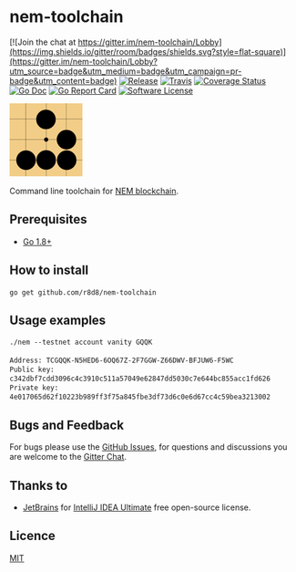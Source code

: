 # nem-toolchain

[![Join the chat at https://gitter.im/nem-toolchain/Lobby](https://img.shields.io/gitter/room/badges/shields.svg?style=flat-square)](https://gitter.im/nem-toolchain/Lobby?utm_source=badge&utm_medium=badge&utm_campaign=pr-badge&utm_content=badge)
[![Release](https://img.shields.io/github/release/r8d8/nem-toolchain.svg?style=flat-square)](https://github.com/r8d8/nem-toolchain/releases/latest)
[![Travis](https://img.shields.io/travis/r8d8/nem-toolchain.svg?style=flat-square)](https://travis-ci.org/r8d8/nem-toolchain)
[![Coverage Status](https://img.shields.io/codecov/c/github/r8d8/nem-toolchain/master.svg?style=flat-square)](https://codecov.io/gh/r8d8/nem-toolchain)
[![Go Doc](https://img.shields.io/badge/godoc-reference-blue.svg?style=flat-square)](http://godoc.org/github.com/r8d8/nem-toolchain)
[![Go Report Card](https://goreportcard.com/badge/github.com/r8d8/nem-toolchain?style=flat-square)](https://goreportcard.com/report/github.com/r8d8/nem-toolchain)
[![Software License](https://img.shields.io/badge/license-MIT-brightgreen.svg?style=flat-square)](LICENSE)

![Logo](assets/logo_128.png)

Command line toolchain for [NEM blockchain](https://nem.io/).

## Prerequisites

* [Go 1.8+](http://golang.org/doc/install)

## How to install

```shell
go get github.com/r8d8/nem-toolchain
```

## Usage examples

```shell
./nem --testnet account vanity GQQK

Address: TCGQQK-N5HED6-6OQ67Z-2F7GGW-Z66DWV-BFJUW6-F5WC
Public key: c342dbf7cdd3096c4c3910c511a57049e62847dd5030c7e644bc855acc1fd626
Private key: 4e017065d62f10223b989ff3f75a845fbe3df73d6c0e6d67cc4c59bea3213002
```

## Bugs and Feedback

For bugs please use the [GitHub Issues](https://github.com/r8d8/nem-toolchain/issues),
for questions and discussions you are welcome to the [Gitter Chat](https://gitter.im/nem-toolchain/Lobby).

## Thanks to

* [JetBrains](https://www.jetbrains.com) for [IntelliJ IDEA Ultimate](https://www.jetbrains.com/idea/) free open-source license.

## Licence

[MIT](LICENSE)

